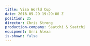 ```yaml
---
title: Visa World Cup
date: 2018-05-29 19:29:00 Z
position: 25
director: Chris Strong
production-company: Saatchi & Saatchi
equipment: Arri Alexa
is-shown: false
---
```


